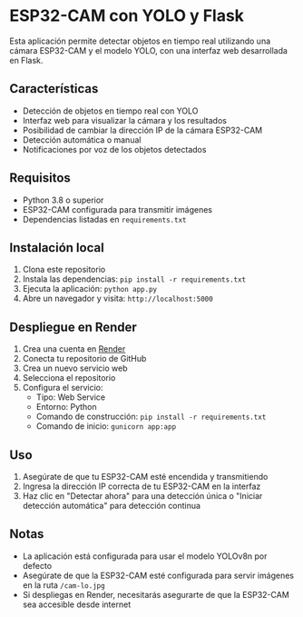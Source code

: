 # ESP32-CAM con YOLO y Flask

Esta aplicación permite detectar objetos en tiempo real utilizando una cámara ESP32-CAM y el modelo YOLO, con una interfaz web desarrollada en Flask.

## Características

- Detección de objetos en tiempo real con YOLO
- Interfaz web para visualizar la cámara y los resultados
- Posibilidad de cambiar la dirección IP de la cámara ESP32-CAM
- Detección automática o manual
- Notificaciones por voz de los objetos detectados

## Requisitos

- Python 3.8 o superior
- ESP32-CAM configurada para transmitir imágenes
- Dependencias listadas en `requirements.txt`

## Instalación local

1. Clona este repositorio
2. Instala las dependencias: `pip install -r requirements.txt`
3. Ejecuta la aplicación: `python app.py`
4. Abre un navegador y visita: `http://localhost:5000`

## Despliegue en Render

1. Crea una cuenta en [Render](https://render.com/)
2. Conecta tu repositorio de GitHub
3. Crea un nuevo servicio web
4. Selecciona el repositorio
5. Configura el servicio:
   - Tipo: Web Service
   - Entorno: Python
   - Comando de construcción: `pip install -r requirements.txt`
   - Comando de inicio: `gunicorn app:app`

## Uso

1. Asegúrate de que tu ESP32-CAM esté encendida y transmitiendo
2. Ingresa la dirección IP correcta de tu ESP32-CAM en la interfaz
3. Haz clic en "Detectar ahora" para una detección única o "Iniciar detección automática" para detección continua

## Notas

- La aplicación está configurada para usar el modelo YOLOv8n por defecto
- Asegúrate de que la ESP32-CAM esté configurada para servir imágenes en la ruta `/cam-lo.jpg`
- Si despliegas en Render, necesitarás asegurarte de que la ESP32-CAM sea accesible desde internet